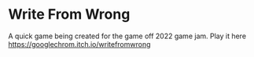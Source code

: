 # Write From Wrong
A quick game being created for the game off 2022 game jam.
Play it here 
https://googlechrom.itch.io/writefromwrong
